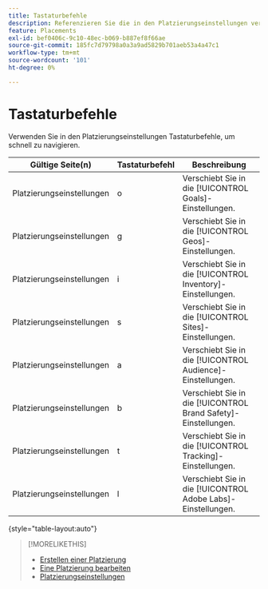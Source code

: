 ```yaml
---
title: Tastaturbefehle
description: Referenzieren Sie die in den Platzierungseinstellungen verfügbaren Tastaturbefehle.
feature: Placements
exl-id: bef0406c-9c10-48ec-b069-b887ef8f66ae
source-git-commit: 185fc7d79798a0a3a9ad5829b701aeb53a4a47c1
workflow-type: tm+mt
source-wordcount: '101'
ht-degree: 0%

---
```


# Tastaturbefehle

Verwenden Sie in den Platzierungseinstellungen Tastaturbefehle, um schnell zu navigieren<!-- and to create ads and placements -->.

| Gültige Seite(n) | Tastaturbefehl | Beschreibung |
| ---------------| ----------- | ---------------------- |
| Platzierungseinstellungen | o | Verschiebt Sie in die [!UICONTROL Goals]-Einstellungen. |
| Platzierungseinstellungen | g | Verschiebt Sie in die [!UICONTROL Geos]-Einstellungen. |
| Platzierungseinstellungen | i | Verschiebt Sie in die [!UICONTROL Inventory]-Einstellungen. |
| Platzierungseinstellungen | s | Verschiebt Sie in die [!UICONTROL Sites]-Einstellungen. |
| Platzierungseinstellungen | a | Verschiebt Sie in die [!UICONTROL Audience]-Einstellungen. |
| Platzierungseinstellungen | b | Verschiebt Sie in die [!UICONTROL Brand Safety]-Einstellungen. |
| Platzierungseinstellungen | t | Verschiebt Sie in die [!UICONTROL Tracking]-Einstellungen. |
| Platzierungseinstellungen | l | Verschiebt Sie in die [!UICONTROL Adobe Labs]-Einstellungen. |

{style=&quot;table-layout:auto&quot;}

<!-- | Legacy placement settings | npv | Lets you create a new video placement | -->
<!-- | Legacy placement settings | npd | Lets you create a new display placement | -->
<!-- | Legacy placement settings | nav | Lets you create a new video ad | -->
<!-- | Legacy placement settings | nad | Lets you create a new display ad| -->

>[!MORELIKETHIS]
>
>* [Erstellen einer Platzierung](/help/dsp/campaign-management/placements/placement-create.md)
>* [Eine Platzierung bearbeiten](/help/dsp/campaign-management/placements/placement-edit.md)
>* [Platzierungseinstellungen](/help/dsp/campaign-management/placements/placement-settings.md)

